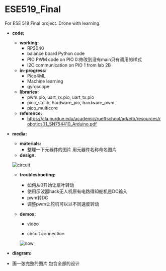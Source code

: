 # ESE519_Final
For ESE 519 Final project. Drone with learning.

- **code:**
  - **working:**
    - RP2040
    - balance board Python code
    - PIO PWM code on PIO 0:修改到没有main只有调用的样式
    - I2C communication on PIO 1 from lab 2B
  - **in-progress:**
    - Pico4ML
    - Machine learning
    - gyroscope
  - **libraries:**
    - pwm.pio, uart_rx.pio, uart_tx.pio
    - pico_stdlib, hardware_pio, hardware_pwm
    - pico_multicore
  - **reference:**
    - https://cla.purdue.edu/academic/rueffschool/ad/etb/resources/robotics01_SN754410_Arduino.pdf
- **media:**
  - **materials:**
    - 整理一下元器件的图片 用元器件名称命名图片
  - **design:**
 
  ![circuit](https://user-images.githubusercontent.com/87698138/205519976-f471acd5-c7fc-46cb-b8ed-c9c0dd39164f.jpg)
  
  - **troubleshooting:**
    - 如何从0开始让扇叶转动
    - 使用示波器hack无人机原有电路得知舵机是DC输入
    - pwm转DC
    - 调整pwm让舵机可以以不同速度转动
  - **demos:**
    - video
    
    
    - circuit connection
    
    ![now](https://user-images.githubusercontent.com/87698138/205520253-aa817341-2fac-4a60-998f-c7cdaaf69fd9.jpg)

- **diagram:**
 - 画一张完整的图片 包含全部的设计
